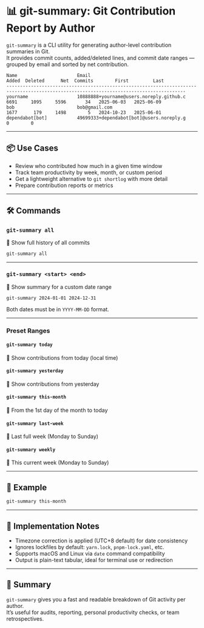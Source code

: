 # 📊 git-summary: Git Contribution Report by Author

`git-summary` is a CLI utility for generating author-level contribution summaries in Git.  
It provides commit counts, added/deleted lines, and commit date ranges — grouped by email and sorted by net contribution.

```
Name                      Email                                       Added  Deleted      Net  Commits        First         Last
----------------------------------------------------------------------------------------------------------------------------------------
yourname                  10888888+yourname@users.noreply.github.c     6691     1095     5596       34   2025-06-03   2025-06-09
bob                       bob@gmail.com                                1677      179     1498        5   2024-10-23   2025-06-01
dependabot[bot]           49699333+dependabot[bot]@users.noreply.g                          0        0
```

---

## 📦 Use Cases

- Review who contributed how much in a given time window
- Track team productivity by week, month, or custom period
- Get a lightweight alternative to `git shortlog` with more detail
- Prepare contribution reports or metrics

---

## 🛠 Commands

### `git-summary all`

📅 Show full history of all commits

```bash
git-summary all
```

---

### `git-summary <start> <end>`

📅 Show summary for a custom date range

```bash
git-summary 2024-01-01 2024-12-31
```

Both dates must be in `YYYY-MM-DD` format.

---

### Preset Ranges

#### `git-summary today`

📅 Show contributions from today (local time)

#### `git-summary yesterday`

📅 Show contributions from yesterday

#### `git-summary this-month`

📅 From the 1st day of the month to today

#### `git-summary last-week`

📅 Last full week (Monday to Sunday)

#### `git-summary weekly`

📅 This current week (Monday to Sunday)

---

## 🧪 Example

```bash
git-summary this-month
```

---

## 🧱 Implementation Notes

- Timezone correction is applied (UTC+8 default) for date consistency
- Ignores lockfiles by default: `yarn.lock`, `pnpm-lock.yaml`, etc.
- Supports macOS and Linux via `date` command compatibility
- Output is plain-text tabular, ideal for terminal use or redirection

---

## 🧠 Summary

`git-summary` gives you a fast and readable breakdown of Git activity per author.  
It’s useful for audits, reporting, personal productivity checks, or team retrospectives.
